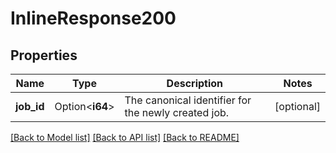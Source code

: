 # InlineResponse200

## Properties

Name | Type | Description | Notes
------------ | ------------- | ------------- | -------------
**job_id** | Option<**i64**> | The canonical identifier for the newly created job. | [optional]

[[Back to Model list]](../README.md#documentation-for-models) [[Back to API list]](../README.md#documentation-for-api-endpoints) [[Back to README]](../README.md)



